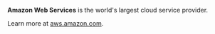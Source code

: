 __Amazon Web Services__ is the world's largest cloud service provider.

Learn more at [aws.amazon.com](https://aws.amazon.com/).
